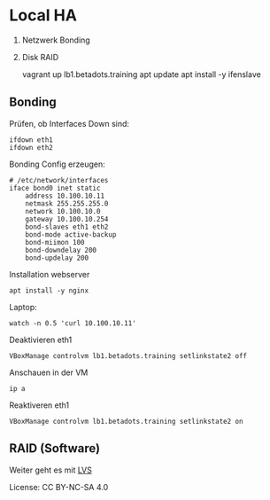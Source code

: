 # Local HA

1. Netzwerk Bonding
1. Disk RAID

    vagrant up lb1.betadots.training
    apt update
    apt install -y ifenslave

## Bonding

Prüfen, ob Interfaces Down sind:

    ifdown eth1
    ifdown eth2

Bonding Config erzeugen:

    # /etc/network/interfaces
    iface bond0 inet static
        address 10.100.10.11
        netmask 255.255.255.0
        network 10.100.10.0
        gateway 10.100.10.254
        bond-slaves eth1 eth2
        bond-mode active-backup
        bond-miimon 100
        bond-downdelay 200
        bond-updelay 200

Installation webserver

    apt install -y nginx

Laptop:

    watch -n 0.5 'curl 10.100.10.11'

Deaktivieren eth1

    VBoxManage controlvm lb1.betadots.training setlinkstate2 off

Anschauen in der VM

    ip a

Reaktiveren eth1

    VBoxManage controlvm lb1.betadots.training setlinkstate2 on

## RAID (Software)

Weiter geht es mit [LVS](../03_LVS)

License: CC BY-NC-SA 4.0
